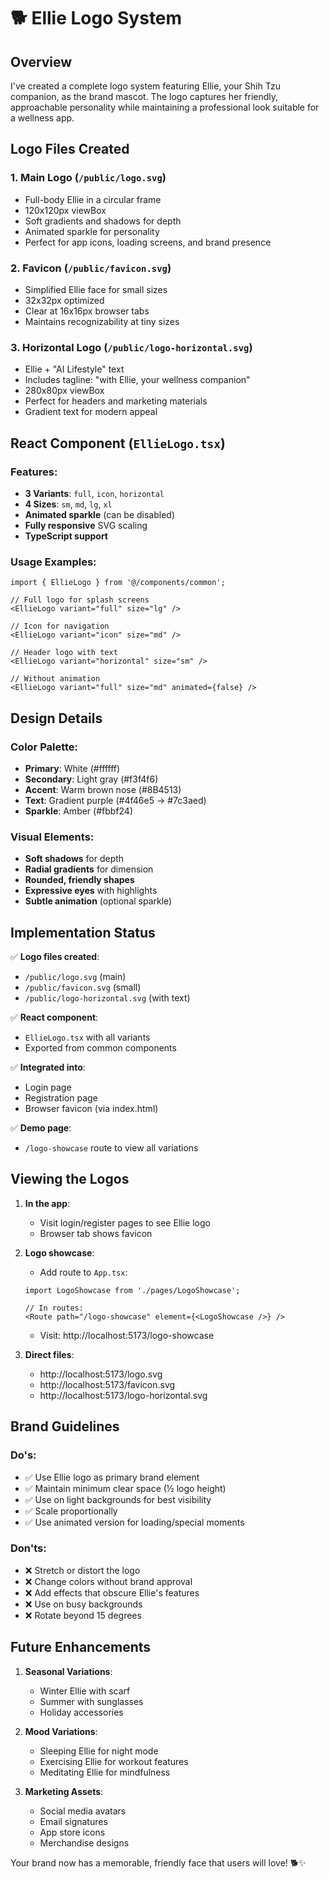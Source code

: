 # 🐕 Ellie Logo System

## Overview
I've created a complete logo system featuring Ellie, your Shih Tzu companion, as the brand mascot. The logo captures her friendly, approachable personality while maintaining a professional look suitable for a wellness app.

## Logo Files Created

### 1. **Main Logo** (`/public/logo.svg`)
- Full-body Ellie in a circular frame
- 120x120px viewBox
- Soft gradients and shadows for depth
- Animated sparkle for personality
- Perfect for app icons, loading screens, and brand presence

### 2. **Favicon** (`/public/favicon.svg`)
- Simplified Ellie face for small sizes
- 32x32px optimized
- Clear at 16x16px browser tabs
- Maintains recognizability at tiny sizes

### 3. **Horizontal Logo** (`/public/logo-horizontal.svg`)
- Ellie + "AI Lifestyle" text
- Includes tagline: "with Ellie, your wellness companion"
- 280x80px viewBox
- Perfect for headers and marketing materials
- Gradient text for modern appeal

## React Component (`EllieLogo.tsx`)

### Features:
- **3 Variants**: `full`, `icon`, `horizontal`
- **4 Sizes**: `sm`, `md`, `lg`, `xl`
- **Animated sparkle** (can be disabled)
- **Fully responsive** SVG scaling
- **TypeScript support**

### Usage Examples:

```tsx
import { EllieLogo } from '@/components/common';

// Full logo for splash screens
<EllieLogo variant="full" size="lg" />

// Icon for navigation
<EllieLogo variant="icon" size="md" />

// Header logo with text
<EllieLogo variant="horizontal" size="sm" />

// Without animation
<EllieLogo variant="full" size="md" animated={false} />
```

## Design Details

### Color Palette:
- **Primary**: White (#ffffff)
- **Secondary**: Light gray (#f3f4f6)
- **Accent**: Warm brown nose (#8B4513)
- **Text**: Gradient purple (#4f46e5 → #7c3aed)
- **Sparkle**: Amber (#fbbf24)

### Visual Elements:
- **Soft shadows** for depth
- **Radial gradients** for dimension
- **Rounded, friendly shapes**
- **Expressive eyes** with highlights
- **Subtle animation** (optional sparkle)

## Implementation Status

✅ **Logo files created**:
- `/public/logo.svg` (main)
- `/public/favicon.svg` (small)
- `/public/logo-horizontal.svg` (with text)

✅ **React component**:
- `EllieLogo.tsx` with all variants
- Exported from common components

✅ **Integrated into**:
- Login page
- Registration page
- Browser favicon (via index.html)

✅ **Demo page**:
- `/logo-showcase` route to view all variations

## Viewing the Logos

1. **In the app**:
   - Visit login/register pages to see Ellie logo
   - Browser tab shows favicon

2. **Logo showcase**:
   - Add route to `App.tsx`:
   ```tsx
   import LogoShowcase from './pages/LogoShowcase';
   
   // In routes:
   <Route path="/logo-showcase" element={<LogoShowcase />} />
   ```
   - Visit: http://localhost:5173/logo-showcase

3. **Direct files**:
   - http://localhost:5173/logo.svg
   - http://localhost:5173/favicon.svg
   - http://localhost:5173/logo-horizontal.svg

## Brand Guidelines

### Do's:
- ✅ Use Ellie logo as primary brand element
- ✅ Maintain minimum clear space (½ logo height)
- ✅ Use on light backgrounds for best visibility
- ✅ Scale proportionally
- ✅ Use animated version for loading/special moments

### Don'ts:
- ❌ Stretch or distort the logo
- ❌ Change colors without brand approval
- ❌ Add effects that obscure Ellie's features
- ❌ Use on busy backgrounds
- ❌ Rotate beyond 15 degrees

## Future Enhancements

1. **Seasonal Variations**:
   - Winter Ellie with scarf
   - Summer with sunglasses
   - Holiday accessories

2. **Mood Variations**:
   - Sleeping Ellie for night mode
   - Exercising Ellie for workout features
   - Meditating Ellie for mindfulness

3. **Marketing Assets**:
   - Social media avatars
   - Email signatures
   - App store icons
   - Merchandise designs

Your brand now has a memorable, friendly face that users will love! 🐕✨
